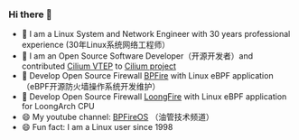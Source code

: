 ### Hi there 👋
- 🌱 I am a Linux System and Network Engineer with 30 years professional experience (30年Linux系统网络工程师）
- 🌱 I am an Open Source Software Developer（开源开发者）and contributed [Cilium VTEP](https://docs.cilium.io/en/latest/network/vtep/) to [Cilium project](https://github.com/cilium/cilium/commits?author=vincentmli)
- 🌱 Develop Open Source Firewall [BPFire](https://github.com/vincentmli/BPFire) with Linux eBPF application（eBPF开源防火墙操作系统开发维护）
- 🌱 Develop Open Source Firewall [LoongFire](https://github.com/vincentmli/loongfire) with Linux eBPF application for LoongArch CPU
- 😄 My youtube channel: [BPFireOS](https://www.youtube.com/@BPFireOS) （油管技术频道）
- 😄 Fun fact: I am a Linux user since 1998
